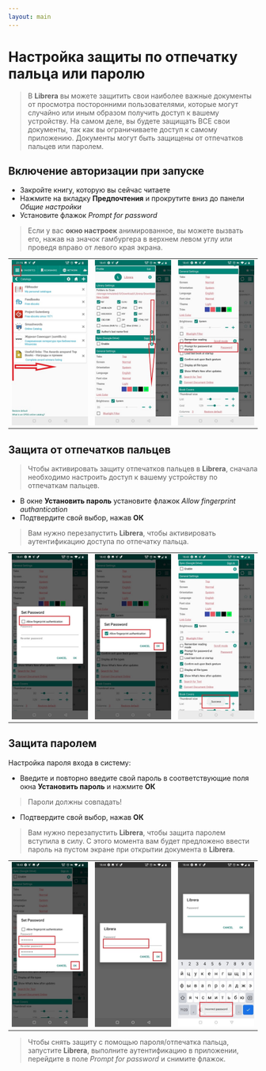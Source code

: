 ```yaml
---
layout: main
---
```


# Настройка защиты по отпечатку пальца или паролю

> В **Librera** вы можете защитить свои наиболее важные документы от просмотра посторонними пользователями, которые могут случайно или иным образом получить доступ к вашему устройству. На самом деле, вы будете защищать ВСЕ свои документы, так как вы ограничиваете доступ к самому приложению.
Документы могут быть защищены от отпечатков пальцев или паролем.

## Включение авторизации при запуске

* Закройте книгу, которую вы сейчас читаете
* Нажмите на вкладку **Предпочтения** и прокрутите вниз до панели _Общие настройки_
* Установите флажок _Prompt for password_
> Если у вас **окно настроек** анимированное, вы можете вызвать его, нажав на значок гамбургера в верхнем левом углу или проведя вправо от левого края экрана.

||||
|-|-|-|
|![](1.jpg)|![](2.jpg)|![](3.jpg)|

## Защита от отпечатков пальцев

> Чтобы активировать защиту отпечатков пальцев в **Librera**, сначала необходимо настроить доступ к вашему устройству по отпечаткам пальцев.
* В окне **Установить пароль** установите флажок _Allow fingerprint authantication_
* Подтвердите свой выбор, нажав **ОК**

> Вам нужно перезапустить **Librera**, чтобы активировать аутентификацию доступа по отпечатку пальца.

||||
|-|-|-|
|![](4.jpg)|![](5.jpg)|![](7.jpg)|

## Защита паролем

Настройка пароля входа в систему:

* Введите и повторно введите свой пароль в соответствующие поля окна **Установить пароль** и нажмите **ОК**
> Пароли должны совпадать!
* Подтвердите свой выбор, нажав **ОК**

> Вам нужно перезапустить **Librera**, чтобы защита паролем вступила в силу. С этого момента вам будет предложено ввести пароль на пустом экране при открытии документа в **Librera**.

||||
|-|-|-|
|![](6.jpg)|![](8.jpg)|![](10.jpg)|

> Чтобы снять защиту с помощью пароля/отпечатка пальца, запустите **Librera**, выполните аутентификацию в приложении, перейдите в поле _Prompt for password_ и снимите флажок.

